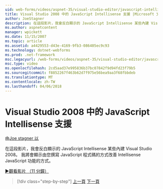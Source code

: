 ```yaml
---
uid: web-forms/videos/aspnet-35/visual-studio-editor/javascript-intellisense-support-in-visual-studio-2008
title: Visual Studio 2008 中的 JavaScript Intellisense 支援 |Microsoft 文件
author: JoeStagner
description: 在這段影片，我會反白顯示的 JavaScript Intellisense 某些內建 Visual Studio 2008。 我將會顯示方法改善 Intellisense JavaScript featu...
ms.author: aspnetcontent
manager: wpickett
ms.date: 11/15/2007
ms.topic: article
ms.assetid: a4429553-d43e-4169-9fb3-086405ec9c93
ms.technology: dotnet-webforms
ms.prod: .net-framework
msc.legacyurl: /web-forms/videos/aspnet-35/visual-studio-editor/javascript-intellisense-support-in-visual-studio-2008
msc.type: video
ms.openlocfilehash: 2cd5aad37e995836b37bc07842f9d94fd23f79b5
ms.sourcegitcommit: f8852267f463b62d7f975e56bea9aa3f68fbbdeb
ms.translationtype: MT
ms.contentlocale: zh-TW
ms.lasthandoff: 04/06/2018
---
```

<a name="javascript-intellisense-support-in-visual-studio-2008"></a>Visual Studio 2008 中的 JavaScript Intellisense 支援
====================
由[Joe stagner 以](https://github.com/JoeStagner)

在這段影片，我會反白顯示的 JavaScript Intellisense 某些內建 Visual Studio 2008。 我將會顯示由您撰寫 JavaScript 程式碼的方式改善 Intellisense JavaScript 功能的方式。

[&#9654;觀看影片 （11 分鐘）](https://channel9.msdn.com/Blogs/ASP-NET-Site-Videos/javascript-intellisense-support-in-visual-studio-2008)

> [!div class="step-by-step"]
> [上一頁](new-designer-support-in-visual-studio-2008.md)
> [下一頁](javascript-debugging-in-visual-studio-2008.md)
